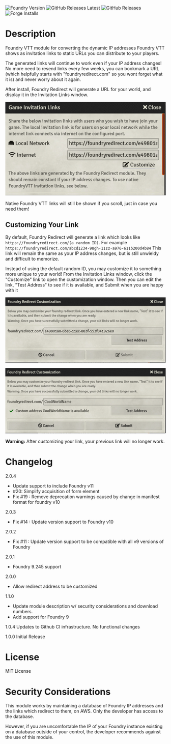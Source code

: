 ![Foundry Version](https://img.shields.io/badge/Foundry-v0.7.9-informational)
![GitHub Releases Latest](https://img.shields.io/github/downloads/JarrettSpiker/FoundryRedirectModule/latest/total)
![GitHub Releases](https://img.shields.io/github/downloads/JarrettSpiker/FoundryRedirectModule/total)
![Forge Installs](https://img.shields.io/badge/dynamic/json?label=Forge%20Installs&query=package.installs&suffix=%25&url=https%3A%2F%2Fforge-vtt.com%2Fapi%2Fbazaar%2Fpackage%2Ffoundry-redirect&colorB=4aa94a)

# Description
Foundry VTT module for converting the dynamic IP addresses Foundry VTT shows as invitation links to static URLs you can distribute to your players.

The generated links will continue to work even if your IP address changes! No more need to resend links every few weeks, you can bookmark a URL (which helpfully starts with "foundryredirect.com" so you wont forget what it is) and never worry about it again.

After install, Foundry Redirect will generate a URL for your world, and display it in the Invitation Links window.

![invitationUI1](./images/FoundryRedirectScreenshot.png)

Native Foundry VTT links will still be shown if you scroll, just in case you need them!

## Customizing Your Link

By default, Foundry Redirect will generate a link which looks like `https://foundryredirect.com/(a random ID)`. For example `https://foundryredirect.com/abcd1234-98gh-11zz-a976-611b200d4b84` This link will remain the same as your IP address changes, but is still unwieldy and difficult to memorize.

Instead of using the default random ID, you may customize it to something more unique to your world! From the Invitation Links window, click the "Customize" link to open the customization window. Then you can edit the link, "Test Address" to see if it is available, and Submit when you are happy with it

![customizeUI1](./images/FoundryRedirectCustomize1.png)

![customizeUI12](./images/FoundryRedirectCustomize2.png)

**Warning:** After customizing your link, your previous link will no longer work.

# Changelog

2.0.4
 - Update support to include Foundry v11
 - #20: Simplify acquisition of form element
 - Fix #19 : Remove deprecation warnings caused by change in manifest format for foundry v10

2.0.3
 - Fix #14 : Update version support to Foundry v10

2.0.2
 - Fix #11 : Update version support to be compatible with all v9 versions of Foundry

2.0.1
 - Foundry 9.245 support

2.0.0
 - Allow redirect address to be customized

1.1.0
 - Update module description w/ security considerations and download numbers.
 - Add support for Foundry 9

1.0.4 Updates to Github CI infrastructure. No functional changes

1.0.0 Initial Release

# License
MIT License

# Security Considerations

This module works by maintaining a database of Foundry IP addresses and the links which redirect to them, on AWS. Only the developer has access to the database.

However, if you are uncomfortable the IP of your Foundry instance existing on a database outside of your control, the developer recommends against the use of this module.
